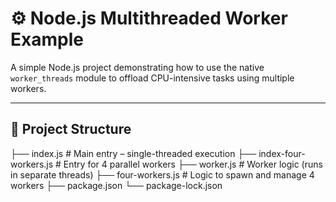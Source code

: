 # ⚙️ Node.js Multithreaded Worker Example

A simple Node.js project demonstrating how to use the native `worker_threads` module to offload CPU-intensive tasks using multiple workers.

---

## 📂 Project Structure

├── index.js # Main entry – single-threaded execution
├── index-four-workers.js # Entry for 4 parallel workers
├── worker.js # Worker logic (runs in separate threads)
├── four-workers.js # Logic to spawn and manage 4 workers
├── package.json
└── package-lock.json
